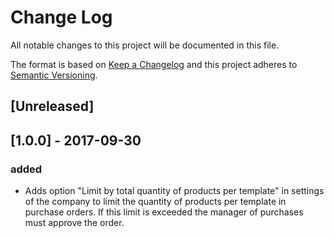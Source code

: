 # Change Log
All notable changes to this project will be documented in this file.

The format is based on [Keep a Changelog](http://keepachangelog.com/)
and this project adheres to [Semantic Versioning](http://semver.org/).

## [Unreleased]

## [1.0.0] - 2017-09-30
### added
- Adds option "Limit by total quantity of products per template" in settings of the company to limit the quantity of products per template in purchase orders. If this limit is exceeded the manager of purchases must approve the order.

